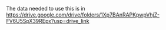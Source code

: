 The data needed to use this is in https://drive.google.com/drive/folders/1Xp7BAnRAPKpwpVhjZ-FV6U5SpX39REpx?usp=drive_link